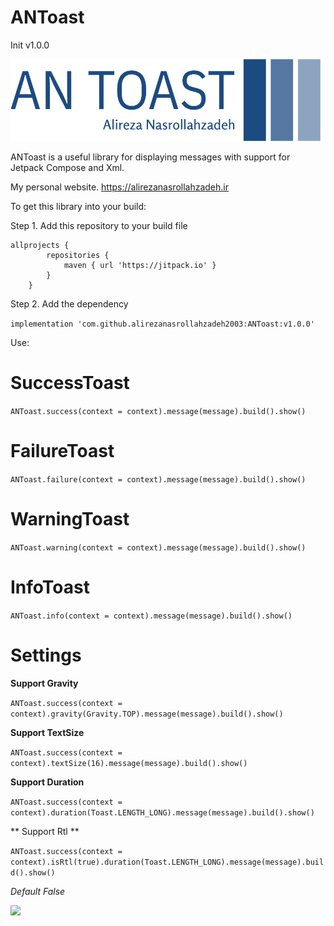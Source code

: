 # ANToast
Init v1.0.0

<img src="https://github.com/alirezanasrollahzadeh2003/ANToast/blob/master/logo-no-background.png" alt="An Toast">

ANToast is a useful library for displaying messages with support for Jetpack Compose and Xml.

My personal website. 
https://alirezanasrollahzadeh.ir

To get this library into your build:

Step 1. Add this repository to your build file
```
allprojects {
		repositories {
			maven { url 'https://jitpack.io' }
		}
  	}
```
Step 2. Add the dependency

``` implementation 'com.github.alirezanasrollahzadeh2003:ANToast:v1.0.0' ```

Use:

# SuccessToast


``` ANToast.success(context = context).message(message).build().show() ```

# FailureToast


``` ANToast.failure(context = context).message(message).build().show() ```

# WarningToast


``` ANToast.warning(context = context).message(message).build().show() ```

# InfoToast


``` ANToast.info(context = context).message(message).build().show() ```

# Settings

**Support Gravity**

``` ANToast.success(context = context).gravity(Gravity.TOP).message(message).build().show() ```

**Support TextSize**

``` ANToast.success(context = context).textSize(16).message(message).build().show() ```

**Support Duration**

``` ANToast.success(context = context).duration(Toast.LENGTH_LONG).message(message).build().show() ```

** Support Rtl **

``` ANToast.success(context = context).isRtl(true).duration(Toast.LENGTH_LONG).message(message).build().show() ```

*Default False*

[![](https://jitpack.io/v/alirezanasrollahzadeh2003/AnCrashLytics.svg)](https://jitpack.io/#alirezanasrollahzadeh2003/ANToast)
